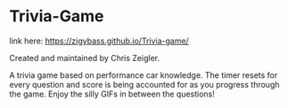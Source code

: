 # Trivia-Game

link here: https://zigybass.github.io/Trivia-game/

Created and maintained by Chris Zeigler. 

A trivia game based on performance car knowledge. The timer resets for every question and score is being accounted for as you progress through the game. Enjoy the silly GIFs in between the questions! 


